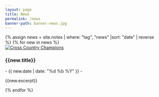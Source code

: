 ```yaml
---
layout: page
title: News
permalink: /news
banner-path: banner-news.jpg
---
```


<div class="medium-divider"></div>



<div class="news-container">
    {% assign news = site.notes | where: "tag", "news" |sort: "date" | reverse %}
    {% for new in news %}
    <div class="news-item">
        <div class="news-img-container">
        <a href="{{new.url}}">
        <img src="../assets/{{new.picture-path}}" alt="Cross Country Champions">
        </a>
        </div>
        <div class="news-content">
            <h3>{{new.title}}</h3>
            <p class="news-date">- {{ new.date | date: "%d %b %Y" }} -</p>
            <p>{{new.excerpt}}</p>
        </div>
    </div>
    {% endfor %}
</div>






<!---->



